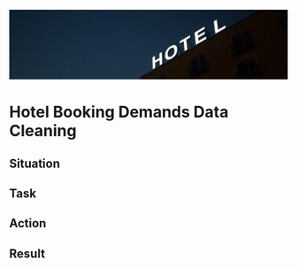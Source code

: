 ![header](img\marten-bjork-unsplash.jpg)

# Hotel Booking Demands Data Cleaning


## Situation

## Task

## Action

## Result
